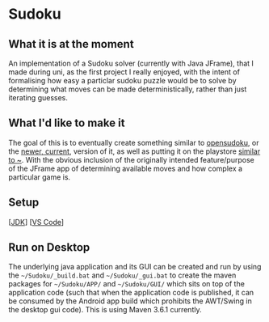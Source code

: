 # Sudoku
## What it is at the moment
An implementation of a Sudoku solver (currently with Java JFrame), that I made during uni, as the first project I really enjoyed, with the intent of formalising how easy a particlar sudoku puzzle would be to solve by determining what moves can be made deterministically, rather than just iterating guesses.
## What I'd like to make it
The goal of this is to eventually create something similar to [opensudoku](https://github.com/romario333/opensudoku), or the [newer, current](https://github.com/ogarcia/opensudoku), version of it, as well as putting it on the playstore [similar to ~](https://play.google.com/store/apps/details?id=org.moire.opensudoku). With the obvious inclusion of the originally intended feature/purpose of the JFrame app of determining available moves and how complex a particular game is.
## Setup
\[[JDK](https://openjdk.java.net/)\] 
\[[VS Code](https://code.visualstudio.com/docs/languages/java)\] 
## Run on Desktop
The underlying java application and its GUI can be created and run by using the `~/Sudoku/_build.bat` and `~/Sudoku/_gui.bat` to create the maven packages for `~/Sudoku/APP/` and `~/Sudoku/GUI/` which sits on top of the application code (such that when the application code is published, it can be consumed by the Android app build which prohibits the AWT/Swing in the desktop gui code). This is using Maven 3.6.1 currently.
